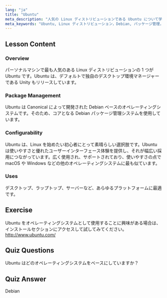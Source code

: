```yaml
---
lang: "ja"
title: "Ubuntu"
meta_description: "人気の Linux ディストリビューションである Ubuntu について学びましょう。その機能、パッケージ管理、そしてデスクトップおよびサーバーでの利用に優れている理由を発見してください。"
meta_keywords: "Ubuntu, Linux ディストリビューション，Debian, パッケージ管理，Linux 初心者，Ubuntu チュートリアル，Linux ガイド"
---
```


## Lesson Content

### Overview

パーソナルマシンで最も人気のある Linux ディストリビューションの 1 つが Ubuntu です。Ubuntu は、デフォルトで独自のデスクトップ環境マネージャーである Unity もリリースしています。

### Package Management

Ubuntu は Canonical によって開発された Debian ベースのオペレーティングシステムです。そのため、コアとなる Debian パッケージ管理システムを使用しています。

### Configurability

Ubuntu は、Linux を始めたい初心者にとって素晴らしい選択肢です。Ubuntu は使いやすさと優れたユーザーインターフェース体験を提供し、それが幅広い採用につながっています。広く使用され、サポートされており、使いやすさの点で macOS や Windows などの他のオペレーティングシステムに最も似ています。

### Uses

デスクトップ、ラップトップ、サーバーなど、あらゆるプラットフォームに最適です。

## Exercise

Ubuntu をオペレーティングシステムとして使用することに興味がある場合は、インストールセクションにアクセスして試してみてください。
<http://www.ubuntu.com/>

## Quiz Questions

Ubuntu はどのオペレーティングシステムをベースにしていますか？

## Quiz Answer

Debian
